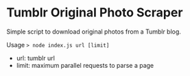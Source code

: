 # Tumblr Original Photo Scraper

Simple script to download original photos from a Tumblr blog.

Usage
`> node index.js url [limit]`
- url: tumblr url
- limit: maximum parallel requests to parse a page
